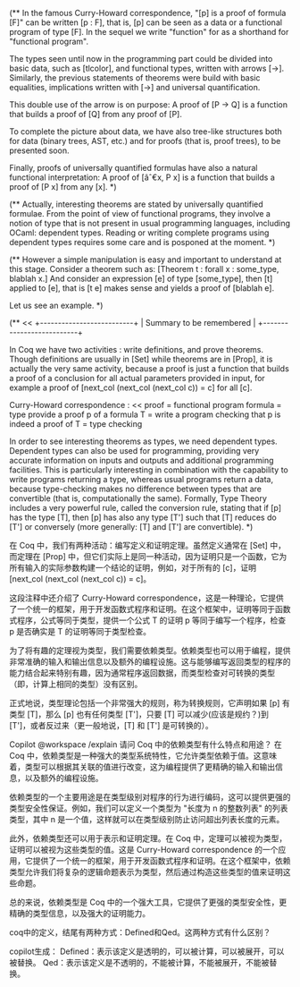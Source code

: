 (**
In the famous Curry-Howard correspondence, 
"[p] is a proof of formula [F]" can be written [p : F],
that is, [p] can be seen as a data or a functional program of type [F].
In the sequel we write "function" for as a shorthand for "functional program".

The types seen until now in the programming part could be divided
into basic data, such as [tlcolor], and functional types, 
written with arrows [->].
Similarly, the previous statements of theorems were build with 
basic equalities, implications written with [->] and universal quantification.

This double use of the arrow is on purpose:
  A proof of [P -> Q] is a function that builds a proof of [Q]
  from any proof of [P].

To complete the picture about data, we have also tree-like structures
both for data (binary trees, AST, etc.) and for proofs (that is,
proof trees), to be presented soon.

Finally, proofs of universally quantified formulas have also a natural
functional interpretation:
  A proof of [âˆ€x, P x] is a function that builds a proof of [P x]
  from any [x].
 *)

(**
Actually, interesting theorems are stated by universally quantified formulae.
From the point of view of functional programs, they involve a notion 
of type that is not present in usual programming languages, including OCaml:
dependent types.
Reading or writing complete programs using dependent types requires some
care and is posponed at the moment.
 *)

(** 
However a simple manipulation is easy and important to understand at this stage.
Consider a theorem such as:
[Theorem t : forall x : some_type, blablah x.]
And consider an expression [e] of type [some_type],
then [t] applied to [e], that is [t e] makes sense and yields a proof of [blablah e].

Let us see an example.
 *)

(** 
<<
  +--------------------------+
  | Summary to be remembered |
  +--------------------------+
>>
  In Coq we have two activities : write definitions, and prove theorems.
  Though definitions are usually in [Set] while theorems are in [Prop],
  it is actually the very same activity, because a proof is just
  a function that builds a proof of a conclusion for all actual parameters
  provided in input, for example a proof of
  [next_col (next_col (next_col c)) = c]  for all [c].

  Curry-Howard correspondence :
<<
                                      proof   =   functional program
                                    formula   =   type
           provide a proof p of a formula T   =   write a program
     checking that p is indeed a proof of T   =   type checking
>>

  In order to see interesting theorems as types, we need dependent types.
  Dependent types can also be used for programming, providing very accurate
  information on inputs and outputs and additional programming facilities.
  This is particularly interesting in combination with the capability to
  write programs returning a type, whereas usual programs return a data,
  because type-checking makes no difference between types that are
  convertible (that is, computationally the same).
  Formally, Type Theory includes a very powerful rule, called the conversion rule,
  stating that if [p] has the type [T], then [p] has also any type [T'] such that 
  [T] reduces do [T'] or conversely (more generally: [T] and [T'] are convertible).
 *)

在 Coq 中，我们有两种活动：编写定义和证明定理。虽然定义通常在 [Set] 中，而定理在 [Prop] 中，但它们实际上是同一种活动，因为证明只是一个函数，它为所有输入的实际参数构建一个结论的证明，例如，对于所有的 [c]，证明 [next_col (next_col (next_col c)) = c]。

这段注释中还介绍了 Curry-Howard correspondence，这是一种理论，它提供了一个统一的框架，用于开发函数式程序和证明。在这个框架中，证明等同于函数式程序，公式等同于类型，提供一个公式 T 的证明 p 等同于编写一个程序，检查 p 是否确实是 T 的证明等同于类型检查。

为了将有趣的定理视为类型，我们需要依赖类型。依赖类型也可以用于编程，提供非常准确的输入和输出信息以及额外的编程设施。这与能够编写返回类型的程序的能力结合起来特别有趣，因为通常程序返回数据，而类型检查对可转换的类型（即，计算上相同的类型）没有区别。

正式地说，类型理论包括一个非常强大的规则，称为转换规则，它声明如果 [p] 有类型 [T]，那么 [p] 也有任何类型 [T']，只要 [T] 可以减少(应该是规约？)到 [T']，或者反过来（更一般地说，[T] 和 [T'] 是可转换的）。


Copilot
@workspace /explain 请问 Coq 中的依赖类型有什么特点和用途？
在 Coq 中，依赖类型是一种强大的类型系统特性，它允许类型依赖于值。这意味着，类型可以根据其关联的值进行改变，这为编程提供了更精确的输入和输出信息，以及额外的编程设施。

依赖类型的一个主要用途是在类型级别对程序的行为进行编码，这可以提供更强的类型安全性保证。例如，我们可以定义一个类型为 "长度为 n 的整数列表" 的列表类型，其中 n 是一个值，这样就可以在类型级别防止访问超出列表长度的元素。

此外，依赖类型还可以用于表示和证明定理。在 Coq 中，定理可以被视为类型，证明可以被视为这些类型的值。这是 Curry-Howard correspondence 的一个应用，它提供了一个统一的框架，用于开发函数式程序和证明。在这个框架中，依赖类型允许我们将复杂的逻辑命题表示为类型，然后通过构造这些类型的值来证明这些命题。

总的来说，依赖类型是 Coq 中的一个强大工具，它提供了更强的类型安全性，更精确的类型信息，以及强大的证明能力。

coq中的定义，结尾有两种方式：Defined和Qed。这两种方式有什么区别？

copilot生成：
Defined：表示该定义是透明的，可以被计算，可以被展开，可以被替换。
Qed：表示该定义是不透明的，不能被计算，不能被展开，不能被替换。